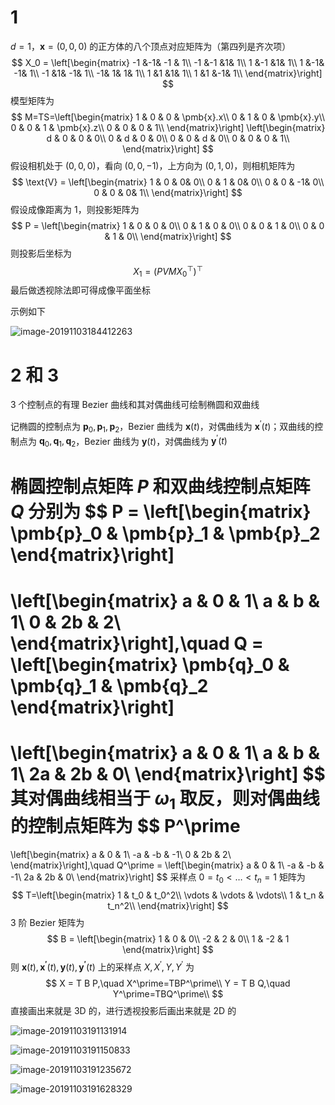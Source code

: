 # 1

$d=1$，$\pmb{x}=(0,0,0)$ 的正方体的八个顶点对应矩阵为（第四列是齐次项）
$$
X_0 = \left[\begin{matrix}
        -1 &-1& -1 & 1\\
        -1 &-1 &1& 1\\
        1 &-1 &1& 1\\
        1 &-1& -1& 1\\
        -1 &1& -1& 1\\
        -1& 1& 1& 1\\
        1 &1 &1& 1\\
        1 &1 &-1& 1\\
\end{matrix}\right]
$$
模型矩阵为
$$
M=TS=\left[\begin{matrix}
1 & 0 & 0 & \pmb{x}.x\\
0 & 1 & 0 & \pmb{x}.y\\
0 & 0 & 1 & \pmb{x}.z\\
0 & 0 & 0 & 1\\
\end{matrix}\right]
\left[\begin{matrix}
d & 0 & 0 & 0\\
0 & d & 0 & 0\\
0 & 0 & d & 0\\
0 & 0 & 0 & 1\\
\end{matrix}\right]
$$
假设相机处于 $(0,0,0)$，看向 $(0,0,-1)$，上方向为 $(0,1,0)$，则相机矩阵为
$$
\text{V} =
\left[\begin{matrix}
1 & 0 & 0& 0\\
0 & 1 & 0& 0\\
0 & 0 & -1& 0\\
0 & 0 & 0& 1\\
\end{matrix}\right]
$$
假设成像距离为 1，则投影矩阵为
$$
P = \left[\begin{matrix}
1 & 0 & 0 & 0\\
0 & 1 & 0 & 0\\
0 & 0 & 1 & 0\\
0 & 0 & 1 & 0\\
\end{matrix}\right]
$$
则投影后坐标为
$$
X_1=(PVMX_0^\top)^\top
$$
最后做透视除法即可得成像平面坐标

示例如下

![image-20191103184412263](assets/image-20191103184412263.png)

# 2 和 3

3 个控制点的有理 Bezier 曲线和其对偶曲线可绘制椭圆和双曲线

记椭圆的控制点为 $\pmb{p}_0,\pmb{p}_1,\pmb{p}_2$，Bezier 曲线为 $\pmb{x}(t)$，对偶曲线为 $\pmb{x}^\prime(t)$；双曲线的控制点为 $\pmb{q}_0,\pmb{q}_1,\pmb{q}_2$，Bezier 曲线为 $\pmb{y}(t)$，对偶曲线为 $\pmb{y}^\prime(t)$ 

椭圆控制点矩阵 $P$ 和双曲线控制点矩阵 $Q$ 分别为
$$
P = 
\left[\begin{matrix}
\pmb{p}_0 & \pmb{p}_1 & \pmb{p}_2
\end{matrix}\right]
=
\left[\begin{matrix}
a & 0 & 1\\ 
a & b & 1\\ 
0 & 2b & 2\\ 
\end{matrix}\right],\quad 
Q = 
\left[\begin{matrix}
\pmb{q}_0 & \pmb{q}_1 & \pmb{q}_2
\end{matrix}\right]
=
\left[\begin{matrix}
a & 0 & 1\\ 
a & b & 1\\ 
2a & 2b & 0\\ 
\end{matrix}\right]
$$
其对偶曲线相当于 $\omega_1$ 取反，则对偶曲线的控制点矩阵为
$$
P^\prime
=
\left[\begin{matrix}
a & 0 & 1\\ 
-a & -b & -1\\ 
0 & 2b & 2\\ 
\end{matrix}\right],\quad 
Q^\prime =
\left[\begin{matrix}
a & 0 & 1\\ 
-a & -b & -1\\ 
2a & 2b & 0\\ 
\end{matrix}\right]
$$
采样点 $0=t_0<\dots<t_n=1$ 矩阵为
$$
T=\left[\begin{matrix}
1 & t_0 & t_0^2\\
\vdots & \vdots & \vdots\\
1 & t_n & t_n^2\\
\end{matrix}\right]
$$
3 阶 Bezier 矩阵为
$$
B = \left[\begin{matrix}
 1 &  0 & 0\\
-2 &  2 & 0\\
 1 & -2 & 1
\end{matrix}\right]
$$
则 $\pmb{x}(t),\pmb{x^\prime}(t),\pmb{y}(t),\pmb{y^\prime}(t)$ 上的采样点 $X,X^\prime,Y,Y^\prime$ 为
$$
X = T B P,\quad X^\prime=TBP^\prime\\
Y = T B Q,\quad Y^\prime=TBQ^\prime\\
$$
直接画出来就是 3D 的，进行透视投影后画出来就是 2D 的

![image-20191103191131914](assets/image-20191103191131914.png)

![image-20191103191150833](assets/image-20191103191150833.png)

![image-20191103191235672](assets/image-20191103191235672.png)

![image-20191103191628329](assets/image-20191103191628329.png)